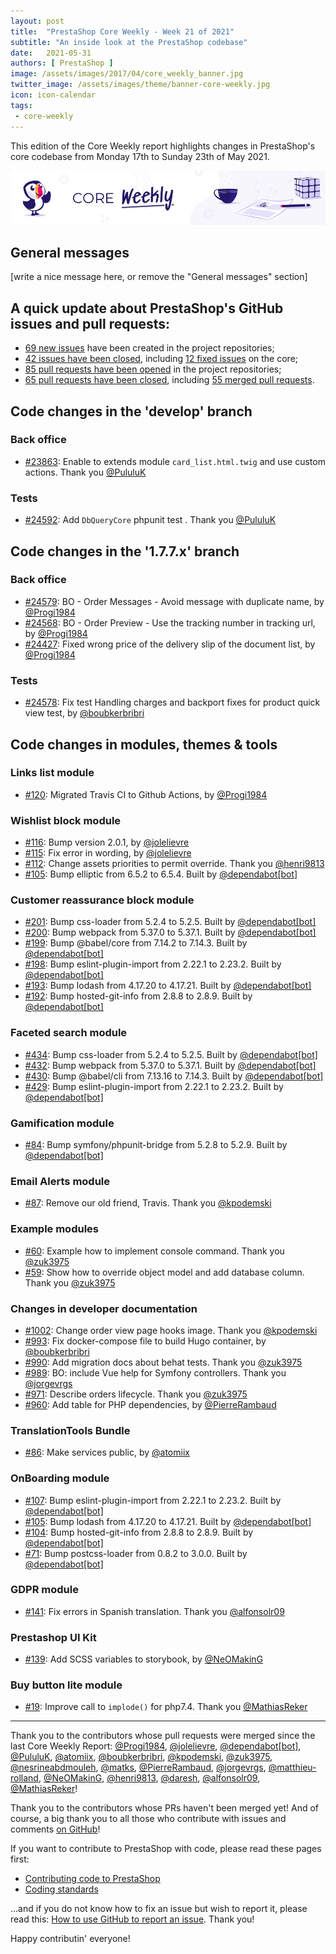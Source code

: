 ```yaml
---
layout: post
title:  "PrestaShop Core Weekly - Week 21 of 2021"
subtitle: "An inside look at the PrestaShop codebase"
date:   2021-05-31
authors: [ PrestaShop ]
image: /assets/images/2017/04/core_weekly_banner.jpg
twitter_image: /assets/images/theme/banner-core-weekly.jpg
icon: icon-calendar
tags:
 - core-weekly
---
```


This edition of the Core Weekly report highlights changes in PrestaShop's core codebase from Monday 17th to Sunday 23th of May 2021.

![Core Weekly banner](/assets/images/2018/12/banner-core-weekly.jpg)

## General messages

[write a nice message here, or remove the "General messages" section]


## A quick update about PrestaShop's GitHub issues and pull requests:

- [69 new issues](https://github.com/search?q=org%3APrestaShop+is%3Apublic++-repo%3Aprestashop%2Fprestashop.github.io++is%3Aissue+created%3A2021-05-17..2021-05-23) have been created in the project repositories;
- [42 issues have been closed](https://github.com/search?q=org%3APrestaShop+is%3Apublic++-repo%3Aprestashop%2Fprestashop.github.io++is%3Aissue+closed%3A2021-05-17..2021-05-23), including [12 fixed issues](https://github.com/search?q=org%3APrestaShop+is%3Apublic++-repo%3Aprestashop%2Fprestashop.github.io++is%3Aissue+label%3Afixed+closed%3A2021-05-17..2021-05-23) on the core;
- [85 pull requests have been opened](https://github.com/search?q=org%3APrestaShop+is%3Apublic++-repo%3Aprestashop%2Fprestashop.github.io++is%3Apr+created%3A2021-05-17..2021-05-23) in the project repositories;
- [65 pull requests have been closed](https://github.com/search?q=org%3APrestaShop+is%3Apublic++-repo%3Aprestashop%2Fprestashop.github.io++is%3Apr+closed%3A2021-05-17..2021-05-23), including [55 merged pull requests](https://github.com/search?q=org%3APrestaShop+is%3Apublic++-repo%3Aprestashop%2Fprestashop.github.io++is%3Apr+merged%3A2021-05-17..2021-05-23).
        


## Code changes in the 'develop' branch


### Back office
* [#23863](https://github.com/PrestaShop/PrestaShop/pull/23863): Enable to extends module `card_list.html.twig` and use custom actions. Thank you [@PululuK](https://github.com/PululuK)


### Tests
* [#24592](https://github.com/PrestaShop/PrestaShop/pull/24592): Add `DbQueryCore` phpunit test . Thank you [@PululuK](https://github.com/PululuK)


## Code changes in the '1.7.7.x' branch


### Back office
* [#24579](https://github.com/PrestaShop/PrestaShop/pull/24579): BO - Order Messages - Avoid message with duplicate name, by [@Progi1984](https://github.com/Progi1984)
* [#24568](https://github.com/PrestaShop/PrestaShop/pull/24568): BO - Order Preview - Use the tracking number in tracking url, by [@Progi1984](https://github.com/Progi1984)
* [#24427](https://github.com/PrestaShop/PrestaShop/pull/24427): Fixed wrong price of the delivery slip of the document list, by [@Progi1984](https://github.com/Progi1984)


### Tests
* [#24578](https://github.com/PrestaShop/PrestaShop/pull/24578): Fix test Handling charges and backport fixes for product quick view test, by [@boubkerbribri](https://github.com/boubkerbribri)


## Code changes in modules, themes & tools


### Links list module
* [#120](https://github.com/PrestaShop/ps_linklist/pull/120): Migrated Travis CI to Github Actions, by [@Progi1984](https://github.com/Progi1984)


### Wishlist block module
* [#116](https://github.com/PrestaShop/blockwishlist/pull/116): Bump version 2.0.1, by [@jolelievre](https://github.com/jolelievre)
* [#115](https://github.com/PrestaShop/blockwishlist/pull/115): Fix error in wording, by [@jolelievre](https://github.com/jolelievre)
* [#112](https://github.com/PrestaShop/blockwishlist/pull/112): Change assets priorities to permit override. Thank you [@henri9813](https://github.com/henri9813)
* [#105](https://github.com/PrestaShop/blockwishlist/pull/105): Bump elliptic from 6.5.2 to 6.5.4. Built by [@dependabot[bot]](https://github.com/apps/dependabot)


### Customer reassurance block module
* [#201](https://github.com/PrestaShop/blockreassurance/pull/201): Bump css-loader from 5.2.4 to 5.2.5. Built by [@dependabot[bot]](https://github.com/apps/dependabot)
* [#200](https://github.com/PrestaShop/blockreassurance/pull/200): Bump webpack from 5.37.0 to 5.37.1. Built by [@dependabot[bot]](https://github.com/apps/dependabot)
* [#199](https://github.com/PrestaShop/blockreassurance/pull/199): Bump @babel/core from 7.14.2 to 7.14.3. Built by [@dependabot[bot]](https://github.com/apps/dependabot)
* [#198](https://github.com/PrestaShop/blockreassurance/pull/198): Bump eslint-plugin-import from 2.22.1 to 2.23.2. Built by [@dependabot[bot]](https://github.com/apps/dependabot)
* [#193](https://github.com/PrestaShop/blockreassurance/pull/193): Bump lodash from 4.17.20 to 4.17.21. Built by [@dependabot[bot]](https://github.com/apps/dependabot)
* [#192](https://github.com/PrestaShop/blockreassurance/pull/192): Bump hosted-git-info from 2.8.8 to 2.8.9. Built by [@dependabot[bot]](https://github.com/apps/dependabot)


### Faceted search module
* [#434](https://github.com/PrestaShop/ps_facetedsearch/pull/434): Bump css-loader from 5.2.4 to 5.2.5. Built by [@dependabot[bot]](https://github.com/apps/dependabot)
* [#432](https://github.com/PrestaShop/ps_facetedsearch/pull/432): Bump webpack from 5.37.0 to 5.37.1. Built by [@dependabot[bot]](https://github.com/apps/dependabot)
* [#430](https://github.com/PrestaShop/ps_facetedsearch/pull/430): Bump @babel/cli from 7.13.16 to 7.14.3. Built by [@dependabot[bot]](https://github.com/apps/dependabot)
* [#429](https://github.com/PrestaShop/ps_facetedsearch/pull/429): Bump eslint-plugin-import from 2.22.1 to 2.23.2. Built by [@dependabot[bot]](https://github.com/apps/dependabot)


### Gamification module
* [#84](https://github.com/PrestaShop/gamification/pull/84): Bump symfony/phpunit-bridge from 5.2.8 to 5.2.9. Built by [@dependabot[bot]](https://github.com/apps/dependabot)


### Email Alerts module
* [#87](https://github.com/PrestaShop/ps_emailalerts/pull/87): Remove our old friend, Travis. Thank you [@kpodemski](https://github.com/kpodemski)


### Example modules
* [#60](https://github.com/PrestaShop/example-modules/pull/60): Example how to implement console command. Thank you [@zuk3975](https://github.com/zuk3975)
* [#59](https://github.com/PrestaShop/example-modules/pull/59): Show how to override object model and add database column. Thank you [@zuk3975](https://github.com/zuk3975)


### Changes in developer documentation
* [#1002](https://github.com/PrestaShop/docs/pull/1002): Change order view page hooks image. Thank you [@kpodemski](https://github.com/kpodemski)
* [#993](https://github.com/PrestaShop/docs/pull/993): Fix docker-compose file to build Hugo container, by [@boubkerbribri](https://github.com/boubkerbribri)
* [#990](https://github.com/PrestaShop/docs/pull/990): Add migration docs about behat tests. Thank you [@zuk3975](https://github.com/zuk3975)
* [#989](https://github.com/PrestaShop/docs/pull/989): BO: include Vue help for Symfony controllers. Thank you [@jorgevrgs](https://github.com/jorgevrgs)
* [#971](https://github.com/PrestaShop/docs/pull/971): Describe orders lifecycle. Thank you [@zuk3975](https://github.com/zuk3975)
* [#960](https://github.com/PrestaShop/docs/pull/960): Add table for PHP dependencies, by [@PierreRambaud](https://github.com/PierreRambaud)


### TranslationTools Bundle
* [#86](https://github.com/PrestaShop/TranslationToolsBundle/pull/86): Make services public, by [@atomiix](https://github.com/atomiix)


### OnBoarding module
* [#107](https://github.com/PrestaShop/welcome/pull/107): Bump eslint-plugin-import from 2.22.1 to 2.23.2. Built by [@dependabot[bot]](https://github.com/apps/dependabot)
* [#105](https://github.com/PrestaShop/welcome/pull/105): Bump lodash from 4.17.20 to 4.17.21. Built by [@dependabot[bot]](https://github.com/apps/dependabot)
* [#104](https://github.com/PrestaShop/welcome/pull/104): Bump hosted-git-info from 2.8.8 to 2.8.9. Built by [@dependabot[bot]](https://github.com/apps/dependabot)
* [#71](https://github.com/PrestaShop/welcome/pull/71): Bump postcss-loader from 0.8.2 to 3.0.0. Built by [@dependabot[bot]](https://github.com/apps/dependabot)


### GDPR module
* [#141](https://github.com/PrestaShop/psgdpr/pull/141): Fix errors in Spanish translation. Thank you [@alfonsolr09](https://github.com/alfonsolr09)


### Prestashop UI Kit
* [#139](https://github.com/PrestaShop/prestashop-ui-kit/pull/139): Add SCSS variables to storybook, by [@NeOMakinG](https://github.com/NeOMakinG)


### Buy button lite module
* [#19](https://github.com/PrestaShop/ps_buybuttonlite/pull/19): Improve call to `implode()` for php7.4. Thank you [@MathiasReker](https://github.com/MathiasReker)


<hr />

Thank you to the contributors whose pull requests were merged since the last Core Weekly Report: [@Progi1984](https://github.com/Progi1984), [@jolelievre](https://github.com/jolelievre), [@dependabot[bot]](https://github.com/apps/dependabot), [@PululuK](https://github.com/PululuK), [@atomiix](https://github.com/atomiix), [@boubkerbribri](https://github.com/boubkerbribri), [@kpodemski](https://github.com/kpodemski), [@zuk3975](https://github.com/zuk3975), [@nesrineabdmouleh](https://github.com/nesrineabdmouleh), [@matks](https://github.com/matks), [@PierreRambaud](https://github.com/PierreRambaud), [@jorgevrgs](https://github.com/jorgevrgs), [@matthieu-rolland](https://github.com/matthieu-rolland), [@NeOMakinG](https://github.com/NeOMakinG), [@henri9813](https://github.com/henri9813), [@daresh](https://github.com/daresh), [@alfonsolr09](https://github.com/alfonsolr09), [@MathiasReker](https://github.com/MathiasReker)!

Thank you to the contributors whose PRs haven't been merged yet! And of course, a big thank you to all those who contribute with issues and comments [on GitHub](https://github.com/PrestaShop/PrestaShop)!

If you want to contribute to PrestaShop with code, please read these pages first:

 * [Contributing code to PrestaShop](https://devdocs.prestashop.com/1.7/contribute/contribution-guidelines/)
 * [Coding standards](https://devdocs.prestashop.com/1.7/development/coding-standards/)

...and if you do not know how to fix an issue but wish to report it, please read this: [How to use GitHub to report an issue](https://devdocs.prestashop.com/1.7/contribute/contribute-reporting-issues/). Thank you!

Happy contributin' everyone!

